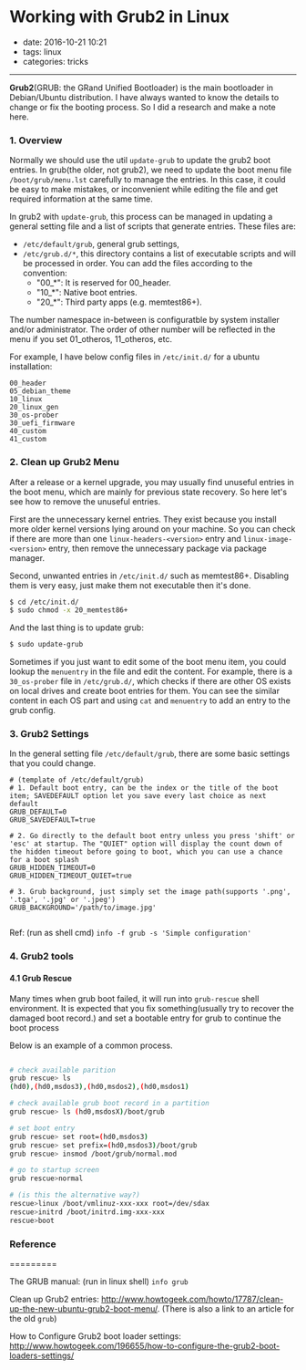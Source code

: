 # Working with Grub2 in Linux

- date: 2016-10-21 10:21
- tags: linux
- categories: tricks

-------------------

**Grub2**(GRUB: the GRand Unified Bootloader) is the main bootloader in Debian/Ubuntu distribution. I have always wanted to know the details to change or fix the booting process. So I did a research and make a note here.

### 1. Overview

Normally we should use the util `update-grub` to update the grub2 boot entries. In grub(the older, not grub2), we need to update the boot menu file `/boot/grub/menu.lst` carefully to manage the entries. In this case, it could be easy to make mistakes, or inconvenient while editing the file and get required information at the same time. 

In grub2 with `update-grub`, this process can be managed in updating a general setting file and a list of scripts that generate entries. These files are:

 - `/etc/default/grub`, general grub settings,
 - `/etc/grub.d/*`, this directory contains a list of executable scripts and will be processed in order. You can add the files according to the convention:
   - "00_*": It is reserved for 00_header.
   - "10_*": Native boot entries.
   - "20_*": Third party apps (e.g. memtest86+).

The number namespace in-between is configuratble by system installer and/or administrator. The order of other number will be reflected in the menu if you set 01_otheros, 11_otheros, etc.

For example, I have below config files in `/etc/init.d/` for a ubuntu installation:

```
00_header
05_debian_theme
10_linux
20_linux_gen
30_os-prober
30_uefi_firmware
40_custom
41_custom
```


### 2. Clean up Grub2 Menu

After a release or a kernel upgrade, you may usually find unuseful entries in the boot menu, which are mainly for previous state recovery. So here let's see how to remove the unuseful entries.

First are the unnecessary kernel entries. They exist because you install more older kernel versions lying around on your machine. So you can check if there are more than one `linux-headers-<version>` entry and `linux-image-<version>` entry, then remove the unnecessary package via package manager.


Second, unwanted entries in `/etc/init.d/` such as memtest86+. Disabling them is very easy, just make them not executable then it's done.

```bash
$ cd /etc/init.d/
$ sudo chmod -x 20_memtest86+
```

And the last thing is to update grub:

```bash
$ sudo update-grub
```

Sometimes if you just want to edit some of the boot menu item, you could lookup the `menuentry` in the file and edit the content. For example, there is a `30_os-prober` file in `/etc/grub.d/`, which checks if there are other OS exists on local drives and create boot entries for them. You can see the similar content in each OS part and using `cat` and `menuentry` to add an entry to the grub config.


### 3. Grub2 Settings

In the general setting file `/etc/default/grub`, there are some basic settings that you could change.

```
# (template of /etc/default/grub)
# 1. Default boot entry, can be the index or the title of the boot item; SAVEDEFAULT option let you save every last choice as next default
GRUB_DEFAULT=0
GRUB_SAVEDEFAULT=true

# 2. Go directly to the default boot entry unless you press 'shift' or 'esc' at startup. The "QUIET" option will display the count down of the hidden timeout before going to boot, which you can use a chance for a boot splash
GRUB_HIDDEN_TIMEOUT=0
GRUB_HIDDEN_TIMEOUT_QUIET=true

# 3. Grub background, just simply set the image path(supports '.png', '.tga', '.jpg' or '.jpeg')
GRUB_BACKGROUND='/path/to/image.jpg'


```

Ref: (run as shell cmd) `info -f grub -s 'Simple configuration'`

### 4. Grub2 tools

#### 4.1 Grub Rescue

Many times when grub boot failed, it will run into `grub-rescue` shell environment. It is expected that you fix something(usually try to recover the damaged boot record.) and set a bootable entry for grub to continue the boot process

Below is an example of a common process.

```bash

# check available parition
grub rescue> ls
(hd0),(hd0,msdos3),(hd0,msdos2),(hd0,msdos1)

# check available grub boot record in a partition
grub rescue> ls (hd0,msdosX)/boot/grub

# set boot entry
grub rescue> set root=(hd0,msdos3)
grub rescue> set prefix=(hd0,msdos3)/boot/grub
grub rescue> insmod /boot/grub/normal.mod

# go to startup screen
grub rescue>normal

# (is this the alternative way?)
rescue>linux /boot/vmlinuz-xxx-xxx root=/dev/sdax
rescue>initrd /boot/initrd.img-xxx-xxx
rescue>boot


```


### Reference
========= 

The GRUB manual: (run in linux shell) `info grub`

Clean up Grub2 entries: <http://www.howtogeek.com/howto/17787/clean-up-the-new-ubuntu-grub2-boot-menu/>. (There is also a link to an article for the old `grub`)

How to Configure Grub2 boot loader settings: <http://www.howtogeek.com/196655/how-to-configure-the-grub2-boot-loaders-settings/>

